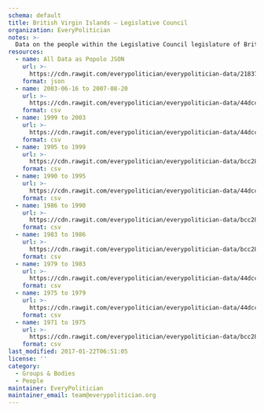 ```yaml
---
schema: default
title: British Virgin Islands — Legislative Council
organization: EveryPolitician
notes: >-
  Data on the people within the Legislative Council legislature of British Virgin Islands.
resources:
  - name: All Data as Popolo JSON
    url: >-
      https://cdn.rawgit.com/everypolitician/everypolitician-data/218377f8e3149e042ec184c97382324d170e02e0/data/British_Virgin_Islands/Council/ep-popolo-v1.0.json
    format: json
  - name: 2003-06-16 to 2007-08-20
    url: >-
      https://cdn.rawgit.com/everypolitician/everypolitician-data/44dcc4ac9c1e095b1002cce6c7d6328385da689e/data/British_Virgin_Islands/Council/term-2003.csv
    format: csv
  - name: 1999 to 2003
    url: >-
      https://cdn.rawgit.com/everypolitician/everypolitician-data/44dcc4ac9c1e095b1002cce6c7d6328385da689e/data/British_Virgin_Islands/Council/term-1999.csv
    format: csv
  - name: 1995 to 1999
    url: >-
      https://cdn.rawgit.com/everypolitician/everypolitician-data/bcc28cf1f81836150f1ba11c4240ba396d158902/data/British_Virgin_Islands/Council/term-1995.csv
    format: csv
  - name: 1990 to 1995
    url: >-
      https://cdn.rawgit.com/everypolitician/everypolitician-data/44dcc4ac9c1e095b1002cce6c7d6328385da689e/data/British_Virgin_Islands/Council/term-1990.csv
    format: csv
  - name: 1986 to 1990
    url: >-
      https://cdn.rawgit.com/everypolitician/everypolitician-data/bcc28cf1f81836150f1ba11c4240ba396d158902/data/British_Virgin_Islands/Council/term-1986.csv
    format: csv
  - name: 1983 to 1986
    url: >-
      https://cdn.rawgit.com/everypolitician/everypolitician-data/bcc28cf1f81836150f1ba11c4240ba396d158902/data/British_Virgin_Islands/Council/term-1983.csv
    format: csv
  - name: 1979 to 1983
    url: >-
      https://cdn.rawgit.com/everypolitician/everypolitician-data/44dcc4ac9c1e095b1002cce6c7d6328385da689e/data/British_Virgin_Islands/Council/term-1979.csv
    format: csv
  - name: 1975 to 1979
    url: >-
      https://cdn.rawgit.com/everypolitician/everypolitician-data/44dcc4ac9c1e095b1002cce6c7d6328385da689e/data/British_Virgin_Islands/Council/term-1975.csv
    format: csv
  - name: 1971 to 1975
    url: >-
      https://cdn.rawgit.com/everypolitician/everypolitician-data/bcc28cf1f81836150f1ba11c4240ba396d158902/data/British_Virgin_Islands/Council/term-1971.csv
    format: csv
last_modified: 2017-01-22T06:51:05
license: ''
category:
  - Groups & Bodies
  - People
maintainer: EveryPolitician
maintainer_email: team@everypolitician.org
---
```

